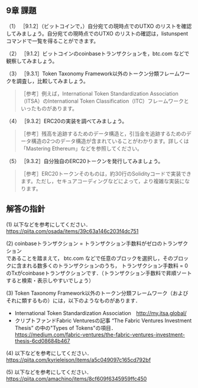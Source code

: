 ## 9章 課題

（1） ［9.1.2］（ビットコインで，）自分宛ての現時点でのUTXO のリストを確認してみましょう。自分宛ての現時点でのUTXO のリストの確認は，listunspent コマンドで一覧を得ることができます。

（2） ［9.1.2］ビットコインのcoinbaseトランザクションを，btc.com などで観察してみましょう。

（3） ［9.3.1］Token Taxonomy Framework以外のトークン分類フレームワークを調査し，比較してみましょう。<br>
> ［参考］例えば，International Token Standardization Association（ITSA）のInternational Token Classification（ITC）フレームワークといったものがあります。

（4） ［9.3.2］ERC20の実装を調べてみましょう。<br>
> ［参考］残高を追跡するためのデータ構造と，引当金を追跡するためのデータ構造の2つのデータ構造が含まれていることがわかります。詳しくは「Mastering Ethereum」などを参照してください。

（5） ［9.3.2］自分独自のERC20トークンを発行してみましょう。<br>
> ［参考］ERC20トークンそのものは，約30行のSolidityコードで実装できます。ただし，セキュアコーディングなどによって，より複雑な実装になります。

## 解答の指針
(1) 
以下などを参考にしてください．<br>
https://qiita.com/osada/items/39c63a146c203f4dc751

(2) 
coinbaseトランザクション = トランザクション手数料がゼロのトランザクション<br>
であることを踏まえて，
btc.com などで任意のブロックを選択し，そのブロックに含まれる数多くのトランザクションのうち， トランザクション手数料 = 0 のTxがcoinbaseトランザクションです．（トランザクション手数料で昇順ソートすると検索・表示しやすいでしょう）

(3) 
Token Taxonomy Framework以外のトークン分類フレームワーク（およびそれに類するもの）には，以下のようなものがあります．
- International Token Standardization Association　http://my.itsa.global/
- クリプトファンドFabric Venturesの記事 “The Fabric Ventures Investment Thesis” の中の"Types of Tokens"の項目．<br>
https://medium.com/fabric-ventures/the-fabric-ventures-investment-thesis-6cd08684b467

(4) 
以下などを参考にしてください．<br>
https://qiita.com/kyrieleison/items/a5c049097c165cd792bf

(5) 
以下などを参考にしてください．<br>
https://qiita.com/amachino/items/8cf609f6345959ffc450
